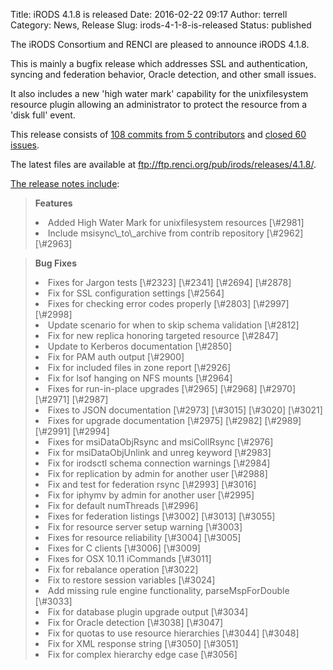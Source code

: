 Title: iRODS 4.1.8 is released
Date: 2016-02-22 09:17
Author: terrell
Category: News, Release
Slug: irods-4-1-8-is-released
Status: published

The iRODS Consortium and RENCI are pleased to announce iRODS 4.1.8.

This is mainly a bugfix release which addresses SSL and authentication,
syncing and federation behavior, Oracle detection, and other small
issues.

It also includes a new 'high water mark' capability for the
unixfilesystem resource plugin allowing an administrator to protect the
resource from a 'disk full' event.

This release consists of [108 commits from 5
contributors](https://github.com/irods/irods/compare/4.1.7...4.1.8) and
[closed 60
issues](https://github.com/irods/irods/issues?q=milestone%3A4.1.8).

The latest files are available at
<ftp://ftp.renci.org/pub/irods/releases/4.1.8/>.  
<!--more-->

[The release notes
include](https://docs.irods.org/4.1.8/release_notes/):

> **Features**
>
> <li>
> Added High Water Mark for unixfilesystem resources [\#2981]
>
> </li>
> <li>
> Include msisync\_to\_archive from contrib repository [\#2962] [\#2963]
>
> </li>

> **Bug Fixes**
>
> <li>
> Fixes for Jargon tests [\#2323] [\#2341] [\#2694] [\#2878]
>
> </li>
> <li>
> Fix for SSL configuration settings [\#2564]
>
> </li>
> <li>
> Fixes for checking error codes properly [\#2803] [\#2997] [\#2998]
>
> </li>
> <li>
> Update scenario for when to skip schema validation [\#2812]
>
> </li>
> <li>
> Fix for new replica honoring targeted resource [\#2847]
>
> </li>
> <li>
> Update to Kerberos documentation [\#2850]
>
> </li>
> <li>
> Fix for PAM auth output [\#2900]
>
> </li>
> <li>
> Fix for included files in zone report [\#2926]
>
> </li>
> <li>
> Fix for lsof hanging on NFS mounts [\#2964]
>
> </li>
> <li>
> Fixes for run-in-place upgrades [\#2965] [\#2968] [\#2970] [\#2971]
> [\#2987]
>
> </li>
> <li>
> Fixes to JSON documentation [\#2973] [\#3015] [\#3020] [\#3021]
>
> </li>
> <li>
> Fixes for upgrade documentation [\#2975] [\#2982] [\#2989] [\#2991]
> [\#2994]
>
> </li>
> <li>
> Fixes for msiDataObjRsync and msiCollRsync [\#2976]
>
> </li>
> <li>
> Fix for msiDataObjUnlink and unreg keyword [\#2983]
>
> </li>
> <li>
> Fix for irodsctl schema connection warnings [\#2984]
>
> </li>
> <li>
> Fix for replication by admin for another user [\#2988]
>
> </li>
> <li>
> Fix and test for federation rsync [\#2993] [\#3016]
>
> </li>
> <li>
> Fix for iphymv by admin for another user [\#2995]
>
> </li>
> <li>
> Fix for default numThreads [\#2996]
>
> </li>
> <li>
> Fixes for federation listings [\#3002] [\#3013] [\#3055]
>
> </li>
> <li>
> Fix for resource server setup warning [\#3003]
>
> </li>
> <li>
> Fixes for resource reliability [\#3004] [\#3005]
>
> </li>
> <li>
> Fixes for C clients [\#3006] [\#3009]
>
> </li>
> <li>
> Fixes for OSX 10.11 iCommands [\#3011]
>
> </li>
> <li>
> Fix for rebalance operation [\#3022]
>
> </li>
> <li>
> Fix to restore session variables [\#3024]
>
> </li>
> <li>
> Add missing rule engine functionality, parseMspForDouble [\#3033]
>
> </li>
> <li>
> Fix for database plugin upgrade output [\#3034]
>
> </li>
> <li>
> Fix for Oracle detection [\#3038] [\#3047]
>
> </li>
> <li>
> Fix for quotas to use resource hierarchies [\#3044] [\#3048]
>
> </li>
> <li>
> Fix for XML response string [\#3050] [\#3051]
>
> </li>
> <li>
> Fix for complex hierarchy edge case [\#3056]
>
> </li>

